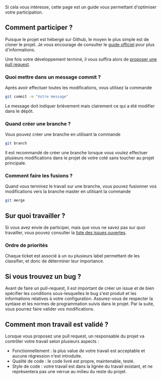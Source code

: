 Si cela vous intéresse, cette page est un guide vous permettant d'optimiser votre participation.

## Comment participer ?
Puisque le projet est hébergé sur Github, le moyen le plus simple est de cloner le projet.
Je vous encourage de consulter le [guide officiel](https://help.github.com/articles/fork-a-repo) pour plus d'informations.

Une fois votre développement terminé, il vous suffira alors de [proposer une pull request](https://help.github.com/articles/using-pull-requests).

### Quoi mettre dans un message commit ?
Après avoir effectuer toutes les modifications, vous utilisez la commande 
```bash
git commit -m "Votre message" 
```
Le message doit indiquer brièvement mais clairement ce qui a été modifier dans le dépôt.

### Quand créer une branche ?
Vous pouvez créer une branche en utilisant la commande 
```bash
git branch
```
Il est recommandé de créer une branche lorsque vous voulez effectuer plusieurs modifications dans le projet de votre coté sans toucher au projet principale.


### Comment faire les fusions ?
Quand vous terminez le travail sur une branche, vous pouvez fusionner vos modifications vers la branche master en utilisant la commande 
```bash
git merge
```

## Sur quoi travailler ?
Si vous avez envie de participer, mais que vous ne savez pas sur quoi travailler, vous pouvez consulter la [liste des issues ouvertes](https://github.com/glo2003/team9/issues?state=open).

### Ordre de priorités
Chaque ticket est associé à un ou plusieurs label permettant de les classifier, et donc de déterminer leur importance.

## Si vous trouvez un bug ?
Avant de faire un pull-request, il est important de créer un issue et de bien spécifier les conditions sous-lesquelles le bug s'est produit et les informations relatives à votre configuration.
Assurez-vous de respecter la syntaxe et les normes de programmation suivis dans le projet. Par la suite, vous pourrez faire valider vos modifications.

## Comment mon travail est validé ?
Lorsque vous proposez une pull request, un responsable du projet va contrôler votre travail selon plusieurs aspects :
* Fonctionnellement : la plus value de votre travail est acceptable et aucune régression n'est introduite.
* Qualité de code : le code livré est propre, maintenable, testé.
* Style de code : votre travail est dans la lignée du travail existant, et ne représentera pas une verrue au milieu du reste du projet.
